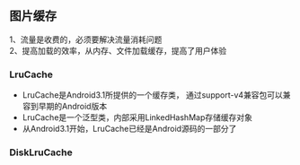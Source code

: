 

## 图片缓存
1、流量是收费的，必须要解决流量消耗问题     
2、提高加载的效率，从内存、文件加载缓存，提高了用户体验    

### LruCache
- LruCache是Android3.1所提供的一个缓存类，
通过support-v4兼容包可以兼容到早期的Android版本
- LruCache是一个泛型类，内部采用LinkedHashMap存储缓存对象  
- 从Android3.1开始，LruCache已经是Android源码的一部分了  


### DiskLruCache
